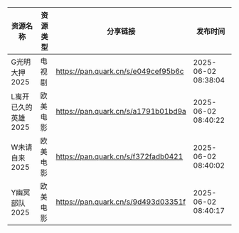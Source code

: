 | 资源名称         | 资源类型 | 分享链接                                | 发布时间                |
| ------------ | ---- | ----------------------------------- | ------------------- |
| G光明大押2025    | 电视剧  | https://pan.quark.cn/s/e049cef95b6c | 2025-06-02 08:38:04 |
| L离开已久的英雄2025 | 欧美电影 | https://pan.quark.cn/s/a1791b01bd9a | 2025-06-02 08:40:22 |
| W未请自来2025    | 欧美电影 | https://pan.quark.cn/s/f372fadb0421 | 2025-06-02 08:40:02 |
| Y幽冥部队2025    | 欧美电影 | https://pan.quark.cn/s/9d493d03351f | 2025-06-02 08:40:17 |
